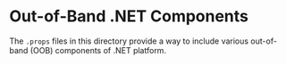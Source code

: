 # Out-of-Band .NET Components

The `.props` files in this directory provide a way to include various out-of-band (OOB) components of .NET platform.
